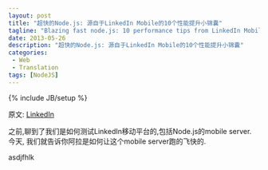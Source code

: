 ```yaml
---
layout: post
title: "超快的Node.js: 源自于LinkedIn Mobile的10个性能提升小锦囊"
tagline: "Blazing fast node.js: 10 performance tips from LinkedIn Mobile"
date: 2013-05-26
description: "超快的Node.js: 源自于LinkedIn Mobile的10个性能提升小锦囊"
categories: 
 - Web
 - Translation
tags: [NodeJS]
---
```

{% include JB/setup %}

原文: [LinkedIn](http://engineering.linkedin.com/nodejs/blazing-fast-nodejs-10-performance-tips-linkedin-mobile)


之前,聊到了我们是如何测试LinkedIn移动平台的,包括Node.js的mobile server. 今天, 我们就告诉你阿拉是如何让这个mobile server跑的飞快的.

<script src="https://gist.github.com/HarryZhu/5664356.js"></script>

asdjfhlk
